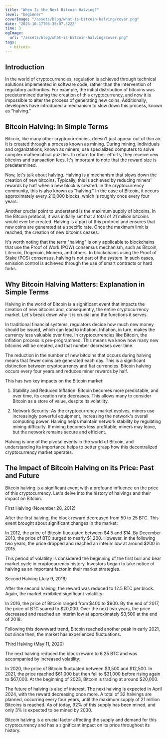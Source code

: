```yaml
---
title: "When Is the Next Bitcoin Halving?"
level: "beginner"
coverImage: "/assets/blog/what-is-bitcoin-halving/cover.png"
date: "2023-10-17T05:35:07.322Z"
time: 3
ogImage:
  url: "/assets/blog/what-is-bitcoin-halving/cover.png"
tags:
  - bitcoin
---
```



## Introduction
In the world of cryptocurrencies, regulation is achieved through technical solutions implemented in software code, rather than the intervention of regulatory authorities. For example, the initial distribution of bitcoins was predetermined during the creation of this cryptocurrency, and now it is impossible to alter the process of generating new coins. Additionally, developers have introduced a mechanism to slow down this process, known as "halving."

## Bitcoin Halving: In Simple Terms

Bitcoin, like many other cryptocurrencies, doesn't just appear out of thin air. It is created through a process known as mining. During mining, individuals and organizations, known as miners, use specialized computers to solve complex mathematical puzzles. In return for their efforts, they receive new bitcoins and transaction fees. It's important to note that the reward size is predetermined.

Now, let's talk about halving. Halving is a mechanism that slows down the creation of new bitcoins. Typically, this is achieved by reducing miners' rewards by half when a new block is created. In the cryptocurrency community, this is also known as "halving." In the case of Bitcoin, it occurs approximately every 210,000 blocks, which is roughly once every four years.

Another crucial point to understand is the maximum supply of bitcoins. In the Bitcoin protocol, it was initially set that a total of 21 million bitcoins would ever be created. Halving is a part of this protocol and ensures that new coins are generated at a specific rate. Once the maximum limit is reached, the creation of new bitcoins ceases.

It's worth noting that the term "halving" is only applicable to blockchains that use the Proof of Work (POW) consensus mechanism, such as Bitcoin, Litecoin, Dogecoin, Monero, and others. In blockchains using the Proof of Stake (POS) consensus, halving is not part of the system. In such cases, emission control is achieved through the use of smart contracts or hard forks.

## Why Bitcoin Halving Matters: Explanation in Simple Terms

Halving in the world of Bitcoin is a significant event that impacts the creation of new bitcoins and, consequently, the entire cryptocurrency market. Let's break down why it is crucial and the functions it serves.

In traditional financial systems, regulators decide how much new money should be issued, which can lead to inflation. Inflation, in turn, makes the currency less valuable over time. In cryptocurrencies like Bitcoin, the inflation process is pre-programmed. This means we know how many new bitcoins will be created, and that number decreases over time.

The reduction in the number of new bitcoins that occurs during halving means that fewer coins are generated each day. This is a significant distinction between cryptocurrency and fiat currencies. Bitcoin halving occurs every four years and reduces miner rewards by half.

This has two key impacts on the Bitcoin market:

1. Stability and Reduced Inflation: Bitcoin becomes more predictable, and over time, its creation rate decreases. This allows many to consider Bitcoin as a store of value, despite its volatility.

2. Network Security: As the cryptocurrency market evolves, miners use increasingly powerful equipment, increasing the network's overall computing power. Halving helps maintain network stability by regulating mining difficulty. If mining becomes less profitable, miners may leave, but the network remains secure and efficient.

Halving is one of the pivotal events in the world of Bitcoin, and understanding its importance helps to better grasp how this decentralized cryptocurrency market operates.

## The Impact of Bitcoin Halving on its Price: Past and Future

Bitcoin halving is a significant event with a profound influence on the price of this cryptocurrency. Let's delve into the history of halvings and their impact on Bitcoin.

First Halving (November 28, 2012)

After the first halving, the block reward decreased from 50 to 25 BTC. This event brought about significant changes in the market:

In 2012, the price of Bitcoin fluctuated between $4.5 and $14.
By December 2013, the price of BTC surged to nearly $1,200.
However, in the following two years, the price dropped and reached an interim low at around $200 in 2015.

This period of volatility is considered the beginning of the first bull and bear market cycle in cryptocurrency history. Investors began to take notice of halving as an important factor in their market strategies.

Second Halving (July 9, 2016)

After the second halving, the reward was reduced to 12.5 BTC per block. Again, the market exhibited significant volatility:

In 2016, the price of Bitcoin ranged from $400 to $900.
By the end of 2017, the price of BTC soared to $20,000.
Over the next two years, the price decreased and reached an interim low at approximately $3,500 at the end of 2018.

Following this downward trend, Bitcoin reached another peak in early 2021, but since then, the market has experienced fluctuations.

Third Halving (May 11, 2020)

<!-- banner_place -->

The next halving reduced the block reward to 6.25 BTC and was accompanied by increased volatility:

In 2020, the price of Bitcoin fluctuated between $3,500 and $12,500.
In 2021, the price reached $61,000 but then fell to $31,000 before rising again to $67,000.
At the beginning of 2023, Bitcoin is trading at around $20,000.

The future of halving is also of interest. The next halving is expected in April 2024, with the reward decreasing once more. A total of 32 halvings are planned, occurring every four years, until the maximum supply of 21 million Bitcoins is reached. As of today, 92% of this supply has been mined, and only 3% is expected to be mined by 2030.

Bitcoin halving is a crucial factor affecting the supply and demand for this cryptocurrency and has a significant impact on its price throughout its history.
